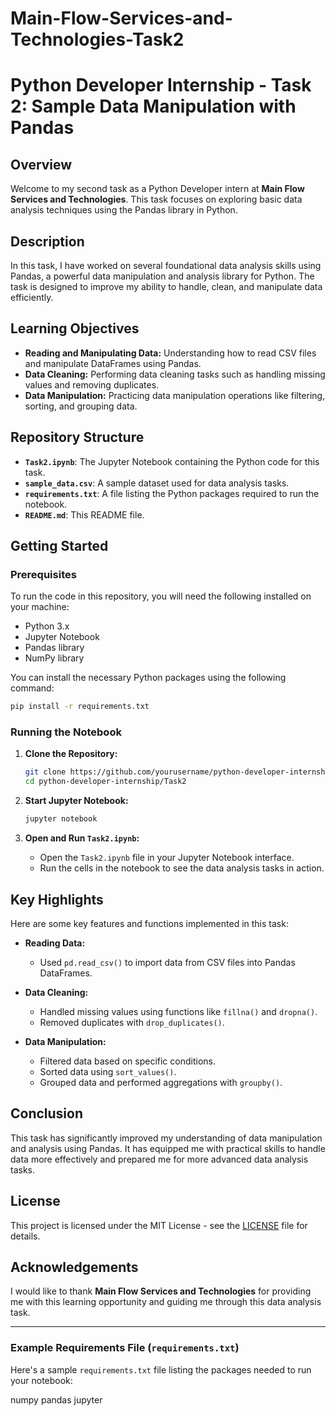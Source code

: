 # Main-Flow-Services-and-Technologies-Task2

# Python Developer Internship - Task 2: Sample Data Manipulation with Pandas

## Overview

Welcome to my second task as a Python Developer intern at **Main Flow Services and Technologies**. This task focuses on exploring basic data analysis techniques using the Pandas library in Python. 

## Description

In this task, I have worked on several foundational data analysis skills using Pandas, a powerful data manipulation and analysis library for Python. The task is designed to improve my ability to handle, clean, and manipulate data efficiently.

## Learning Objectives

- **Reading and Manipulating Data:** Understanding how to read CSV files and manipulate DataFrames using Pandas.
- **Data Cleaning:** Performing data cleaning tasks such as handling missing values and removing duplicates.
- **Data Manipulation:** Practicing data manipulation operations like filtering, sorting, and grouping data.

## Repository Structure

- **`Task2.ipynb`**: The Jupyter Notebook containing the Python code for this task.
- **`sample_data.csv`**: A sample dataset used for data analysis tasks.
- **`requirements.txt`**: A file listing the Python packages required to run the notebook.
- **`README.md`**: This README file.

## Getting Started

### Prerequisites

To run the code in this repository, you will need the following installed on your machine:

- Python 3.x
- Jupyter Notebook
- Pandas library
- NumPy library

You can install the necessary Python packages using the following command:

```bash
pip install -r requirements.txt
```

### Running the Notebook

1. **Clone the Repository:**

   ```bash
   git clone https://github.com/yourusername/python-developer-internship.git
   cd python-developer-internship/Task2
   ```

2. **Start Jupyter Notebook:**

   ```bash
   jupyter notebook
   ```

3. **Open and Run `Task2.ipynb`:**

   - Open the `Task2.ipynb` file in your Jupyter Notebook interface.
   - Run the cells in the notebook to see the data analysis tasks in action.

## Key Highlights

Here are some key features and functions implemented in this task:

- **Reading Data:**
  - Used `pd.read_csv()` to import data from CSV files into Pandas DataFrames.
  
- **Data Cleaning:**
  - Handled missing values using functions like `fillna()` and `dropna()`.
  - Removed duplicates with `drop_duplicates()`.

- **Data Manipulation:**
  - Filtered data based on specific conditions.
  - Sorted data using `sort_values()`.
  - Grouped data and performed aggregations with `groupby()`.

## Conclusion

This task has significantly improved my understanding of data manipulation and analysis using Pandas. It has equipped me with practical skills to handle data more effectively and prepared me for more advanced data analysis tasks.

## License

This project is licensed under the MIT License - see the [LICENSE](LICENSE) file for details.

## Acknowledgements

I would like to thank **Main Flow Services and Technologies** for providing me with this learning opportunity and guiding me through this data analysis task.

---

### Example Requirements File (`requirements.txt`)

Here's a sample `requirements.txt` file listing the packages needed to run your notebook:

numpy
pandas
jupyter
